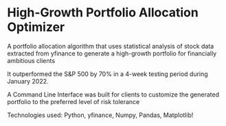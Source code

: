 # High-Growth Portfolio Allocation Optimizer

A portfolio allocation algorithm that uses statistical analysis of stock data extracted from yfinance to generate a high-growth portfolio for financially ambitious clients

It outperformed the S&P 500 by 70% in a 4-week testing period during January 2022.

A Command Line Interface was built for clients to customize the generated portfolio to the preferred level of risk tolerance

Technologies used: Python, yfinance, Numpy, Pandas, Matplotlib!

